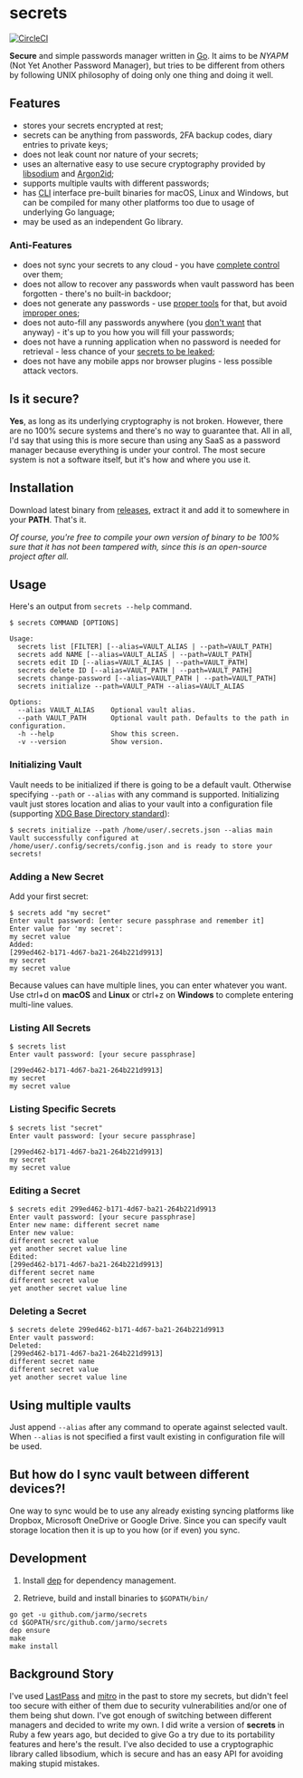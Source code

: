# secrets
[![CircleCI](https://circleci.com/gh/jarmo/secrets.svg?style=svg)](https://circleci.com/gh/jarmo/secrets)

**Secure** and simple passwords manager written in [Go](https://golang.org/). It aims to be *NYAPM* (Not Yet Another Password Manager), but tries to be different from others by following UNIX philosophy of doing only one thing and doing it well.

## Features

* stores your secrets encrypted at rest;
* secrets can be anything from passwords, 2FA backup codes, diary entries to private keys;
* does not leak count nor nature of your secrets;
* uses an alternative easy to use secure cryptography provided by [libsodium](https://download.libsodium.org/doc/) and [Argon2id](https://www.cryptolux.org/images/0/0d/Argon2.pdf);
* supports multiple vaults with different passwords;
* has [CLI](https://en.wikipedia.org/wiki/Command-line_interface) interface pre-built binaries for macOS, Linux and Windows, but can be compiled for many other platforms too due to usage of underlying Go language;
* may be used as an independent Go library.

### Anti-Features

* does not sync your secrets to any cloud - you have [complete control](https://palant.de/2019/03/18/should-you-be-concerned-about-lastpass-uploading-your-passwords-to-its-server/) over them;
* does not allow to recover any passwords when vault password has been forgotten - there's no built-in backdoor;
* does not generate any passwords - use [proper tools](https://linux.die.net/man/1/pwgen) for that, but avoid [improper ones](http://seclists.org/oss-sec/2018/q1/11);
* does not auto-fill any passwords anywhere (you [don't want](https://freedom-to-tinker.com/2017/12/27/no-boundaries-for-user-identities-web-trackers-exploit-browser-login-managers/) that anyway) - it's up to you how you will fill your passwords;
* does not have a running application when no password is needed for retrieval - less chance of your [secrets to be leaked](https://www.securityevaluators.com/casestudies/password-manager-hacking/);
* does not have any mobile apps nor browser plugins - less possible attack vectors.

## Is it secure?

**Yes**, as long as its underlying cryptography is not broken. However, there are no 100% secure systems and there's no way to guarantee that. All in all, I'd say that using this is more secure than using any SaaS as a password manager because everything is under your control. The most secure system is not a software itself, but it's how and where you use it.

## Installation

Download latest binary from [releases](https://github.com/jarmo/secrets/releases), extract it and add it to somewhere in your **PATH**. That's it.

*Of course, you're free to compile your own version of binary to be 100% sure that it has not been tampered with, since this is an open-source project after all.*

## Usage

Here's an output from `secrets --help` command.

```
$ secrets COMMAND [OPTIONS]

Usage:
  secrets list [FILTER] [--alias=VAULT_ALIAS | --path=VAULT_PATH]
  secrets add NAME [--alias=VAULT_ALIAS | --path=VAULT_PATH]
  secrets edit ID [--alias=VAULT_ALIAS | --path=VAULT_PATH]
  secrets delete ID [--alias=VAULT_PATH | --path=VAULT_PATH]
  secrets change-password [--alias=VAULT_PATH | --path=VAULT_PATH]
  secrets initialize --path=VAULT_PATH --alias=VAULT_ALIAS

Options:
  --alias VAULT_ALIAS    Optional vault alias.
  --path VAULT_PATH      Optional vault path. Defaults to the path in configuration.
  -h --help              Show this screen.
  -v --version           Show version.
```

### Initializing Vault

Vault needs to be initialized if there is going to be a default vault. Otherwise specifying `--path` or `--alias` with any command is supported. Initializing vault just stores location and alias to your vault into a configuration file (supporting [XDG Base Directory standard](https://standards.freedesktop.org/basedir-spec/basedir-spec-latest.html)):

```
$ secrets initialize --path /home/user/.secrets.json --alias main
Vault successfully configured at /home/user/.config/secrets/config.json and is ready to store your secrets!
```

### Adding a New Secret

Add your first secret:

```
$ secrets add "my secret"
Enter vault password: [enter secure passphrase and remember it]
Enter value for 'my secret':
my secret value
Added: 
[299ed462-b171-4d67-ba21-264b221d9913]
my secret
my secret value
```

Because values can have multiple lines, you can enter whatever you want. Use ctrl+d on **macOS** and **Linux** or ctrl+z on **Windows** to complete entering multi-line values.

### Listing All Secrets

```
$ secrets list
Enter vault password: [your secure passphrase]

[299ed462-b171-4d67-ba21-264b221d9913]
my secret
my secret value
```

### Listing Specific Secrets

```
$ secrets list "secret"
Enter vault password: [your secure passphrase]

[299ed462-b171-4d67-ba21-264b221d9913]
my secret
my secret value
```

### Editing a Secret

```
$ secrets edit 299ed462-b171-4d67-ba21-264b221d9913
Enter vault password: [your secure passphrase]
Enter new name: different secret name
Enter new value:
different secret value
yet another secret value line
Edited: 
[299ed462-b171-4d67-ba21-264b221d9913]
different secret name
different secret value
yet another secret value line
```

### Deleting a Secret

```
$ secrets delete 299ed462-b171-4d67-ba21-264b221d9913
Enter vault password: 
Deleted: 
[299ed462-b171-4d67-ba21-264b221d9913]
different secret name
different secret value
yet another secret value line
```

## Using multiple vaults

Just append `--alias` after any command to operate against selected vault.
When `--alias` is not specified a first vault existing in configuration file will be used.

## But how do I sync vault between different devices?!

One way to sync would be to use any already existing syncing platforms like Dropbox, Microsoft OneDrive or Google Drive.
Since you can specify vault storage location then it is up to you how (or if even) you sync.

## Development

1. Install [dep](https://github.com/golang/dep) for dependency management.

2. Retrieve, build and install binaries to `$GOPATH/bin/`

```
go get -u github.com/jarmo/secrets
cd $GOPATH/src/github.com/jarmo/secrets
dep ensure
make
make install
```

## Background Story

I've used [LastPass](https://www.lastpass.com/) and [mitro](http://www.mitro.co/) in the past to store my secrets, but didn't feel too secure with either of them due to security vulnerabilities and/or one of them being shut down. I've got enough of switching between different managers and decided to write my own. I did write a version of **secrets** in Ruby a few years ago, but decided to give Go a try due to its portability features and here's the result. I've also decided to use a cryptographic library called libsodium, which is secure and has an easy API for avoiding making stupid mistakes.
